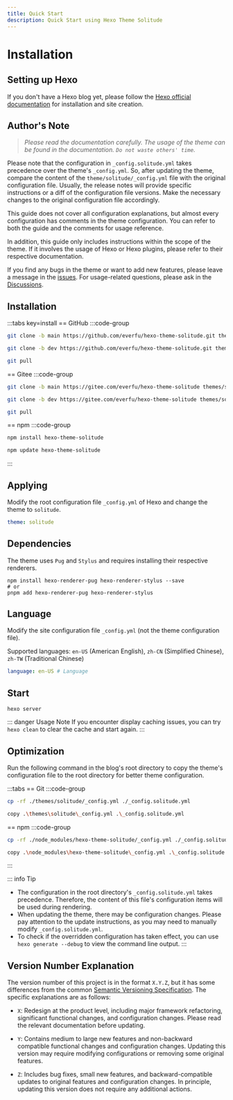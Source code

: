 ```yaml
---
title: Quick Start
description: Quick Start using Hexo Theme Solitude
---
```


# Installation

## Setting up Hexo

If you don't have a Hexo blog yet, please follow the [Hexo official documentation](https://hexo.io/docs/) for installation and site creation.

## Author's Note

> *Please read the documentation carefully. The usage of the theme can be found in the documentation. `Do not waste others' time`.*

Please note that the configuration in `_config.solitude.yml` takes precedence over the theme's `_config.yml`. So, after updating the theme, compare the content of the `theme/solitude/_config.yml` file with the original configuration file. Usually, the release notes will provide specific instructions or a diff of the configuration file versions. Make the necessary changes to the original configuration file accordingly.

This guide does not cover all configuration explanations, but almost every configuration has comments in the theme configuration. You can refer to both the guide and the comments for usage reference.

In addition, this guide only includes instructions within the scope of the theme. If it involves the usage of Hexo or Hexo plugins, please refer to their respective documentation.

If you find any bugs in the theme or want to add new features, please leave a message in the [issues](https://github.com/everfu/Hexo-theme-solitude/issues). For usage-related questions, please ask in the [Discussions](https://github.com/orgs/everfu/discussions).

## Installation

:::tabs key=install
== GitHub
:::code-group
```bash [Stable]
git clone -b main https://github.com/everfu/hexo-theme-solitude.git themes/solitude
```

```bash [Dev]
git clone -b dev https://github.com/everfu/hexo-theme-solitude.git themes/solitude
```

```bash [Upgrade]
git pull
```
== Gitee
:::code-group
```bash [Stable]
git clone -b main https://gitee.com/everfu/hexo-theme-solitude themes/solitude
```

```bash [Dev]
git clone -b dev https://gitee.com/everfu/hexo-theme-solitude themes/solitude
```

```bash [Upgrade]
git pull
```
== npm
:::code-group
```bash [Stable]
npm install hexo-theme-solitude
```

```bash [Upgrade]
npm update hexo-theme-solitude
```
:::

## Applying

Modify the root configuration file `_config.yml` of Hexo and change the theme to `solitude`.

```yaml [_config.yml]
theme: solitude
```

## Dependencies

The theme uses `Pug` and `Stylus` and requires installing their respective renderers.

```shell [Terminal]
npm install hexo-renderer-pug hexo-renderer-stylus --save
# or
pnpm add hexo-renderer-pug hexo-renderer-stylus
```

## Language

Modify the site configuration file `_config.yml` (not the theme configuration file).

Supported languages: `en-US` (American English), `zh-CN` (Simplified Chinese), `zh-TW` (Traditional Chinese)

```yaml [_config.yml]
language: en-US # Language
```

## Start
```shell [Terminal]
hexo server
```

::: danger Usage Note
If you encounter display caching issues, you can try `hexo clean` to clear the cache and start again.
:::

## Optimization

Run the following command in the blog's root directory to copy the theme's configuration file to the root directory for better theme configuration.

:::tabs
== Git
:::code-group
```bash [Mac/Linux]
cp -rf ./themes/solitude/_config.yml ./_config.solitude.yml
```

```bash [Windows]
copy .\themes\solitude\_config.yml .\_config.solitude.yml
```
== npm
:::code-group
```bash [Mac/Linux]
cp -rf ./node_modules/hexo-theme-solitude/_config.yml ./_config.solitude.yml
```

```bash [Windows]
copy .\node_modules\hexo-theme-solitude\_config.yml .\_config.solitude.yml
```
:::

::: info Tip
- The configuration in the root directory's `_config.solitude.yml` takes precedence. Therefore, the content of this file's configuration items will be used during rendering.
- When updating the theme, there may be configuration changes. Please pay attention to the update instructions, as you may need to manually modify `_config.solitude.yml`.
- To check if the overridden configuration has taken effect, you can use `hexo generate --debug` to view the command line output.
:::

## Version Number Explanation

The version number of this project is in the format `X.Y.Z`, but it has some differences from the common [Semantic Versioning Specification](https://semver.org/). The specific explanations are as follows:

- `X`: Redesign at the product level, including major framework refactoring, significant functional changes, and configuration changes. Please read the relevant documentation before updating.

- `Y`: Contains medium to large new features and non-backward compatible functional changes and configuration changes. Updating this version may require modifying configurations or removing some original features.

- `Z`: Includes bug fixes, small new features, and backward-compatible updates to original features and configuration changes. In principle, updating this version does not require any additional actions.
